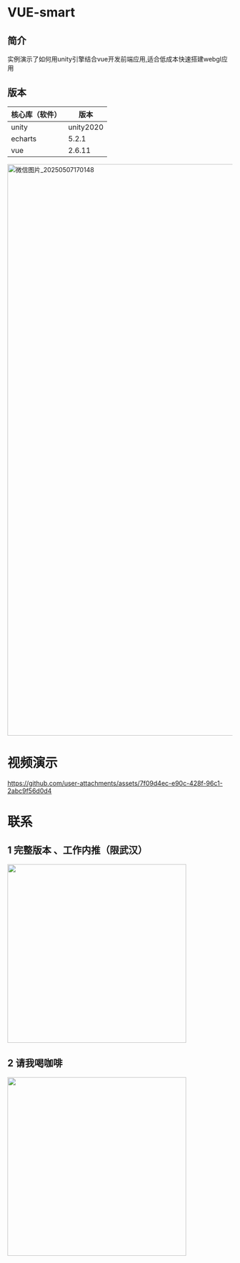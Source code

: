 # VUE-smart
## 简介 

实例演示了如何用unity引擎结合vue开发前端应用,适合低成本快速搭建webgl应用

## 版本 

| 核心库（软件） | 版本 | 
|---------|---------
| unity   |unity2020   | 
| echarts   |5.2.1  | 
| vue   |2.6.11  | 
<img width="1280" alt="微信图片_20250507170148" src="https://github.com/user-attachments/assets/f05afe94-740d-431f-817e-69016afe0f28" /> 

# 视频演示 



https://github.com/user-attachments/assets/7f09d4ec-e90c-428f-96c1-2abc9f56d0d4

# 联系 
## 1 完整版本 、工作内推（限武汉）    


<img src="https://github.com/user-attachments/assets/d6db842a-543d-4561-872e-1cfc9a577578" width="400" height="400"> 

## 2 请我喝咖啡  

<img src="https://github.com/user-attachments/assets/27587cf8-aaeb-4b1f-a2af-ff7ea06af644" width="400" height="400"> 



